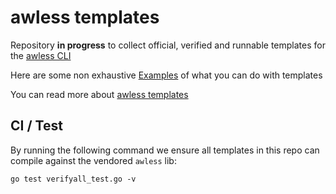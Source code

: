 # awless templates

Repository **in progress** to collect official, verified and runnable templates for the [awless CLI](https://github.com/wallix/awless)

Here are some non exhaustive [Examples](https://github.com/wallix/awless/wiki/Examples) of what you can do with templates

You can read more about [awless templates](https://github.com/wallix/awless/wiki/Templates)

## CI / Test

By running the following command we ensure all templates in this repo can compile against the vendored `awless` lib:

    go test verifyall_test.go -v
